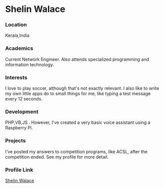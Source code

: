 # Shelin Walace
### Location

Kerala,India

### Academics

Current Network Engineer. Also attends specialized programming and information technology.

### Interests

I love to play soccer, although that's not exactly relevant. I also like to write my own little apps do to small things for me, like typing a test message every 12 seconds.

### Development

PHP,VB,JS . However, I've created a very basic voice assistant using a Raspberry Pi.

### Projects

I've posted my answers to competition programs, like ACSL, after the competition ended. See my profile for more detail.

### Profile Link

[Shelin Walace](https://github.com/shelin938866)
